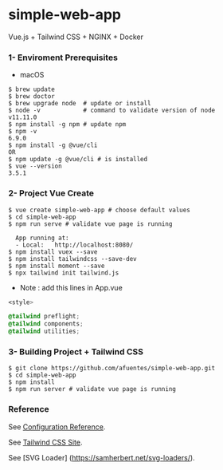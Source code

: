 # simple-web-app

Vue.js + Tailwind CSS + NGINX + Docker 

### 1- Enviroment Prerequisites 

* macOS 
```
$ brew update
$ brew doctor
$ brew upgrade node  # update or install 
$ node -v            # command to validate version of node
v11.11.0 
$ npm install -g npm # update npm
$ npm -v
6.9.0
$ npm install -g @vue/cli 
OR 
$ npm update -g @vue/cli # is installed
$ vue --version
3.5.1

```

### 2- Project Vue Create  

```
$ vue create simple-web-app # choose default values 
$ cd simple-web-app
$ npm run serve # validate vue page is running 
 
  App running at:
  - Local:   http://localhost:8080/ 
$ npm install vuex --save  
$ npm install tailwindcss --save-dev
$ npm install moment --save
$ npx tailwind init tailwind.js
```
* Note : add this lines in App.vue 

```css
<style>

@tailwind preflight;
@tailwind components;
@tailwind utilities;

```
### 3-  Building Project + Tailwind CSS 

```
$ git clone https://github.com/afuentes/simple-web-app.git
$ cd simple-web-app
$ npm install
$ npm run server # validate vue page is running 
```

### Reference

See [Configuration Reference](https://cli.vuejs.org/config/).

See [Tailwind CSS Site](https://tailwindcss.com/).

See [SVG Loader] (https://samherbert.net/svg-loaders/).
